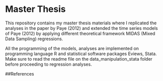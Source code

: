 # Master Thesis

This repository contains my master thesis materials where I replicated the analyses in the paper by Paye (2012) and extended the time 
series models of Paye (2012) by applying different theoretical framework MIDAS (Mixed Data Sampling) regressions.

All the programming of the models, analyses are implemented on programming language R and statistical software packages Eviews, Stata. Make sure to read the readme file on the data_manipulation_stata folder before proceeding to regression analyses.





##References

